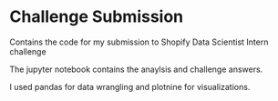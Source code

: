 # Challenge Submission
Contains the code for my submission to Shopify Data Scientist Intern challenge

The jupyter notebook contains the anaylsis and challenge answers. 

I used pandas for data wrangling and plotnine for visualizations.

